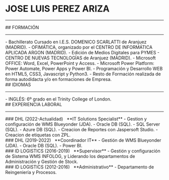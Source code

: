 # JOSE LUIS PEREZ ARIZA
<hr>
<!-- **CARNET DE CONDUCIR:** B1 -->
## FORMACIÓN
<hr>
- Bachillerato Cursado en I.E.S. DOMENICO SCARLATTI de Aranjuez (MADRID).
- OFIMÁTICA, organizado por el CENTRO DE INFORMÁTICA APLICADA ARGON (MADRID).
- Edición de Medios Digitales para PYMES - CENTRO DE NUEVAS TECNOLOGÍAS de Aranjuez (MADRID).
- Microsoft OFFICE: Word, Excel, PowerPoint y Access.
- Microsoft Power Platform: Power Automate, Power Apps y Power BI.
- Programación y Desarrollo WEB en HTML5, CSS3, Javascript y Python3.
- Resto de Formación realizada de forma autodidacta y/o en formaciones de Empresa.
<br>
## IDIOMAS
<hr>
- INGLÉS: 6º grado en el Trinity College of London.
<br>
## EXPERIENCIA LABORAL
<hr>
### DHL (2022-Actualidad)
  &nbsp; **IT Solutions Specialist**
  - Gestion y configuración de WMS Blueyonder (JDA).
  - Oracle DB (SQL).
  - SQL Server (SQL).
  - Azure DB (SQL).
  - Creacion de Reportes con Jaspersoft Studio.
  - Creacion de etiquetas con ZPL.

<br>
### DHL (2019-2022)
  &nbsp; **Coordinador IT**
  - Gestión de WMS Blueyonder (JDA).
  - Oracle DB (SQL).
  - Power BI.

<br>
### ID LOGISTICS (2016-2019)
  &nbsp; **Supervisor**
  - Gestión y configuración de Sistema WMS INFOLOG, y Liderando los departamentos de Administración y Gestión de Stock.

<br>
### ID LOGISTICS (2012-2016)
  &nbsp; **Administrativo**
  - Departamento de Reingeniería y Procesos.
  

